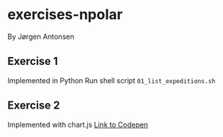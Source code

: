 # exercises-npolar
By Jørgen Antonsen

## Exercise 1
Implemented in Python
Run shell script 
`01_list_expeditions.sh`

## Exercise 2
Implemented with chart.js
<a href="https://codepen.io/jjantonsen/pen/ExZpLov">Link to Codepen</a>
